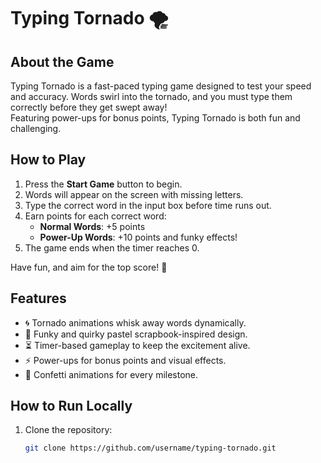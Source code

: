 # Typing Tornado 🌪️

## About the Game  
Typing Tornado is a fast-paced typing game designed to test your speed and accuracy. Words swirl into the tornado, and you must type them correctly before they get swept away!  
Featuring power-ups for bonus points, Typing Tornado is both fun and challenging.  

## How to Play  
1. Press the **Start Game** button to begin.  
2. Words will appear on the screen with missing letters.  
3. Type the correct word in the input box before time runs out.  
4. Earn points for each correct word:  
   - **Normal Words**: +5 points  
   - **Power-Up Words**: +10 points and funky effects!  
6. The game ends when the timer reaches 0.  

Have fun, and aim for the top score! 🌟  

## Features  
- 🌀 Tornado animations whisk away words dynamically.  
- 🎨 Funky and quirky pastel scrapbook-inspired design.  
- ⏳ Timer-based gameplay to keep the excitement alive.  
- ⚡ Power-ups for bonus points and visual effects.  
- 🎉 Confetti animations for every milestone.    

## How to Run Locally  
1. Clone the repository:  
   ```bash
   git clone https://github.com/username/typing-tornado.git
